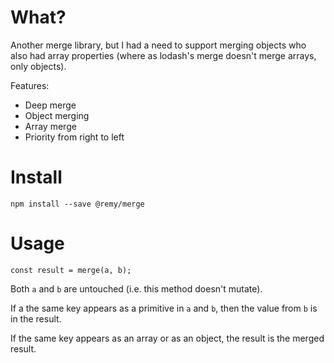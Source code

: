 # What?

Another merge library, but I had a need to support merging objects who also had array properties (where as lodash's merge doesn't merge arrays, only objects).

Features:

- Deep merge
- Object merging
- Array merge
- Priority from right to left

# Install

```
npm install --save @remy/merge
```

# Usage

```
const result = merge(a, b);
```

Both `a` and `b` are untouched (i.e. this method doesn't mutate).

If a the same key appears as a primitive in `a` and `b`, then the value from `b` is in the result.

If the same key appears as an array or as an object, the result is the merged result.
